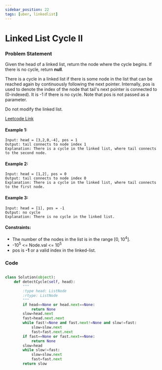 ```yaml
---
sidebar_position: 22
tags: [uber, linkedlist]
---
```


# Linked List Cycle II

### Problem Statement

Given the head of a linked list, return the node where the cycle begins. If there is no cycle, return **null**.

There is a cycle in a linked list if there is some node in the list that can be reached again by continuously following the next pointer. Internally, pos is used to denote the index of the node that tail's next pointer is connected to (0-indexed). It is -1 if there is no cycle. Note that pos is not passed as a parameter.

Do not modify the linked list.

[Leetcode Link](https://leetcode.com/problems/linked-list-cycle-ii/)

#### Example 1:

```
Input: head = [3,2,0,-4], pos = 1
Output: tail connects to node index 1
Explanation: There is a cycle in the linked list, where tail connects to the second node.
```

#### Example 2:

```
Input: head = [1,2], pos = 0
Output: tail connects to node index 0
Explanation: There is a cycle in the linked list, where tail connects to the first node.
```

#### Example 3:

```
Input: head = [1], pos = -1
Output: no cycle
Explanation: There is no cycle in the linked list.
```

#### Constraints:

- The number of the nodes in the list is in the range [0, 10<sup>4</sup>].
- -10<sup>5</sup> <= Node.val <= 10<sup>5</sup>
- pos is **-1** or a valid index in the linked-list.

### Code

```python title="Python Code"

class Solution(object):
    def detectCycle(self, head):
        """
        :type head: ListNode
        :rtype: ListNode
        """
        if head==None or head.next==None:
            return None
        slow=head.next
        fast=head.next.next
        while fast!=None and fast.next!=None and slow!=fast:
            slow=slow.next
            fast=fast.next.next
        if fast==None or fast.next==None:
            return None
        slow=head
        while slow!=fast:
            slow=slow.next
            fast=fast.next
        return slow
```

